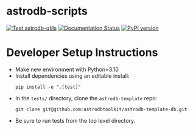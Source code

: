 # astrodb-scripts
[![Test astrodb-utils](https://github.com/astrodbtoolkit/astrodb-scripts/actions/workflows/run_tests.yml/badge.svg)](https://github.com/astrodbtoolkit/astrodb-scripts/actions/workflows/run_tests.yml)
[![Documentation Status](https://readthedocs.org/projects/astrodb-scripts/badge/?version=latest)](https://astrodb-scripts.readthedocs.io/en/latest/?badge=latest)
[![PyPI version](https://badge.fury.io/py/astrodb-scripts.svg)](https://badge.fury.io/py/astrodb-scripts)

# Developer Setup Instructions
- Make new environment with Python=3.10
- Install dependencies using an editable install:
  ```
  pip install -e ".[test]"
  ```
- In the `tests/` directory, clone the `astrodb-template` repo:
  ```
  git clone git@github.com:astrodbtoolkit/astrodb-template-db.git
  ```
- Be sure to run tests from the top level directory.

